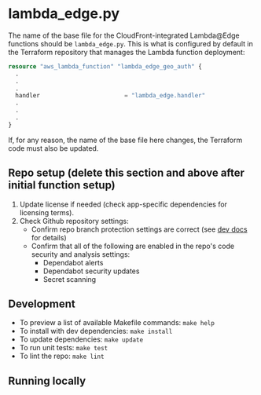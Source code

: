 # lambda_edge.py

The name of the base file for the CloudFront-integrated Lambda@Edge functions should be `lambda_edge.py`. This is what is configured by default in the Terraform repository that manages the Lambda function deployment:

```terraform
resource "aws_lambda_function" "lambda_edge_geo_auth" {
  .
  .
  .
  handler                        = "lambda_edge.handler"
  .
  .
  .
}
```

If, for any reason, the name of the base file here changes, the Terraform code must also be updated.

## Repo setup (delete this section and above after initial function setup)

1. Update license if needed (check app-specific dependencies for licensing terms).
1. Check Github repository settings:
   - Confirm repo branch protection settings are correct (see [dev docs](https://mitlibraries.github.io/guides/basics/github.html) for details)
   - Confirm that all of the following are enabled in the repo's code security and analysis settings:
      - Dependabot alerts
      - Dependabot security updates
      - Secret scanning

## Development

- To preview a list of available Makefile commands: `make help`
- To install with dev dependencies: `make install`
- To update dependencies: `make update`
- To run unit tests: `make test`
- To lint the repo: `make lint`

## Running locally
